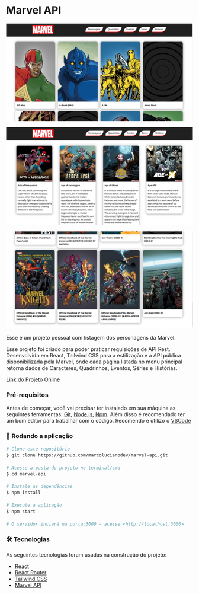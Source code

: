 # Marvel API

[![Projeto Online](https://github.com/marcolucianodev/marvel-api/blob/master/public/marvel-api1.png)](https://react-api-marvel.netlify.app/)

[![Projeto Online](https://github.com/marcolucianodev/marvel-api/blob/master/public/marvel-api2.png)](https://react-api-marvel.netlify.app/)

[![Projeto Online](https://github.com/marcolucianodev/marvel-api/blob/master/public/marvel-api3.png)](https://react-api-marvel.netlify.app/)

Esse é um projeto pessoal com listagem dos personagens da Marvel.

Esse projeto foi criado para poder praticar requisições de API Rest. Desenvolvido em React, Tailwind CSS para a estilização e a API pública disponibilizada pela Marvel, onde cada página listada no menu principal retorna dados de Caracteres, Quadrinhos, Eventos, Séries e Histórias.

[Link do Projeto Online](https://react-api-marvel.netlify.app/)


### Pré-requisitos

Antes de começar, você vai precisar ter instalado em sua máquina as seguintes ferramentas:
[Git](https://git-scm.com), [Node.js](https://nodejs.org/en/), [Npm](https://www.npmjs.com/). 
Além disso é recomendado ter um bom editor para trabalhar com o código. Recomendo e utilizo o [VSCode](https://code.visualstudio.com/)

### 🎲 Rodando a aplicação

```bash
# Clone este repositório
$ git clone https://github.com/marcolucianodev/marvel-api.git

# Acesse a pasta do projeto no terminal/cmd
$ cd marvel-api

# Instale as dependências
$ npm install

# Execute a aplicação
$ npm start

# O servidor inciará na porta:3000 - acesse <http://localhost:3000>
```

### 🛠 Tecnologias

As seguintes tecnologias foram usadas na construção do projeto:

- [React](https://pt-br.reactjs.org/)
- [React Router](https://reactrouter.com/)
- [Tailwind CSS](https://tailwindcss.com/)
- [Marvel API](https://developer.marvel.com/)
